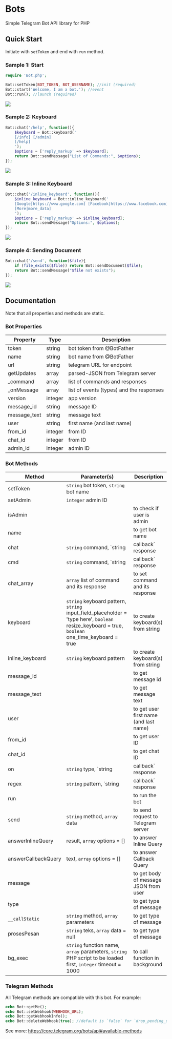 # Bots

Simple Telegram Bot API library for PHP

## Quick Start
Initiate with `setToken` and end with `run` method.
### Sample 1: Start
```php
require 'Bot.php';

Bot::setToken(BOT_TOKEN, BOT_USERNAME); //init (required)
Bot::start('Welcome, I am a bot.'); //event
Bot::run(); //launch (required)
```
<img src='https://github.com/dannsbass/dannsbass.github.io/blob/master/assets/img/bot-start.png'>

### Sample 2: Keyboard

```php
Bot::chat('/help', function(){
    $keyboard = Bot::keyboard('
    [/info] [/admin]
    [/help]
    ');
    $options = ['reply_markup' => $keyboard];
    return Bot::sendMessage("List of Commands:", $options);
});
```
<img src='https://github.com/dannsbass/dannsbass.github.io/blob/master/assets/img/keyboard.png'>

### Sample 3: Inline Keyboard

```php
Bot::chat('/inline_keyboard', function(){
    $inline_keyboard = Bot::inline_keyboard('
    [Google|https://www.google.com] [Facebook|https://www.facebook.com]
    [More|more_data]
    ');
    $options = ['reply_markup' => $inline_keyboard];
    return Bot::sendMessage("Options:", $options);
});
```

<img src='https://github.com/dannsbass/dannsbass.github.io/blob/master/assets/img/inline_keyboard.png'>

### Sample 4: Sending Document

```php
Bot::chat('/send', function($file){
    if (file_exists($file)) return Bot::sendDocument($file);
    return Bot::sendMessage("$file not exists");
});
```

<img src='https://github.com/dannsbass/dannsbass.github.io/blob/master/assets/img/send-document.png'>

## Documentation

Note that all properties and methods are static.
### Bot Properties

|Property|Type|Description|
|---|---|---|
|token|string|bot token from @BotFather|
|name|string|bot name from @BotFather|
|url|string|telegram URL for endpoint|
|getUpdates|array|parsed-JSON from Telegram server|
|_command|array|list of commands and responses|
|_onMessage|array|list of events (types) and the responses|
|version|integer|app version|
|message_id|string|message ID|
|message_text|string|message text|
|user|string|first name (and last name)|
|from_id|integer|from ID|
|chat_id|integer|from ID|
|admin_id|integer|admin ID|

### Bot Methods

|Method|Parameter(s)|Description|
|---|---|---|
|setToken|`string` bot token, `string` bot name||
|setAdmin|`integer` admin ID||
|isAdmin||to check if user is admin|
|name||to get bot name|
|chat|`string` command, `string|callback` response|to set command and its response|
|cmd|`string` command, `string|callback` response|to set command and its response|
|chat_array|`array` list of command and its response|to set command and its response|
|keyboard|`string` keyboard pattern, `string` input_field_placeholder = 'type here', `boolean` resize_keyboard = true, `boolean` one_time_keyboard = true|to create keyboard(s) from string|
|inline_keyboard|`string` keyboard pattern|to create keyboard(s) from string|
|message_id||to get message id|
|message_text||to get message text|
|user||to get user first name (and last name)|
|from_id||to get user ID|
|chat_id||to get chat ID|
|on|`string` type, `string|callback` response|to set response|
|regex|`string` pattern, `string|callback` response|to set response|
|run||to run the bot|
|send|`string` method, `array` data|to send request to Telegram server|
|answerInlineQuery|result, `array` options = []|to answer Inline Query|
|answerCallbackQuery|text, `array` options = []|to answer Callback Query|
|message||to get body of message JSON from user|
|type||to get type of message|
|`__callStatic`|`string` method, `array` parameters|to get type of message|
|prosesPesan|`string` teks, `array` data = null|to get type of message|
|bg_exec|`string` function name, `array` parameters, `string` PHP script to be loaded first, `integer` timeout = 1000|to call function in background|

### Telegram Methods

All Telegram methods are compatible with this bot. For example:

```php
echo Bot::getMe();
echo Bot::setWebhook(WEBHOOK_URL);
echo Bot::getWebhookInfo();
echo Bot::deleteWebhook(true); //default is `false` for `drop_pending_updates`, see: https://core.telegram.org/bots/api#deletewebhook
```

See more: https://core.telegram.org/bots/api#available-methods 